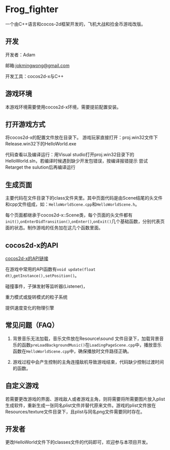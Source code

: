 # Frog_fighter
一个由C++语言和cocos-2d框架开发的，飞机大战和捡金币游戏改版。


## 开发

开发者：Adam

邮箱:jokmingwong@gmail.com

开发工具：cocos2d-x与C++

## 游戏环境

本游戏环境需要使用cocos2d-x环境，需要提前配置安装。

## 打开游戏方式

将cocos2d-x的配置文件放在目录下。
游戏玩家直接打开：proj.win32文件下Release.win32下的HelloWorld.exe

代码查看以及编译运行：用Visual studio打开proj.win32目录下的HelloWorld.sln，若编译时候遇到缺少开发包错误，按编译报错提示 尝试Retarget the sulution后再编译运行



## 生成页面

主要代码在文件目录下的class文件夹里。其中页面代码是由Scene结尾的头文件和cpp文件组成，如：`HelloWorldScene.cpp`和`HelloWorldScene.h`。

每个页面都继承于cocos2d-x::Scene类，每个页面的头文件都有`init()`,`onEnterDidTransition()`,`onEnter()`,`onExit()`几个基础函数，分别代表页面的状态。制作游戏的任务加在这几个函数里面。



## cocos2d-x的API

[cocos2d-x的API链接](http://www.cocos.com/docs/native/)

在游戏中常用的API函数有`void update(float dt)`,`getInstance(),setPosition()`。

碰撞事件，子弹发射等监听器(Listener)，

重力模式或旋转模式的粒子系统

提供速度变化的物理引擎



## 常见问题（FAQ）

1. 背景音乐无法加载，音乐文件放在Resource\sound 文件目录下，加载背景音乐的函数`preLoadBackgroundMusic()`在`LoadingPageScene.cpp`中，播放音乐函数在`HelloWorldScene.cpp`中，确保播放时文件路径正确。

2. 游戏过程中会产生控制的主角连撞敌机导致游戏结束，代码缺少控制过渡时间的函数。



## 自定义游戏

若需要更改游戏的界面、游戏敌人或者游戏主角，则将需要将所需要图片放入plist生成软件，重新生成一张同名plist文件并替代原来文件。游戏的plist文件放在Resources/texture文件目录下，且plist与同名png文件需要同时存在。



## 开发者

更改HelloWorld文件下的classes文件的代码即可，欢迎参与本项目开发。

